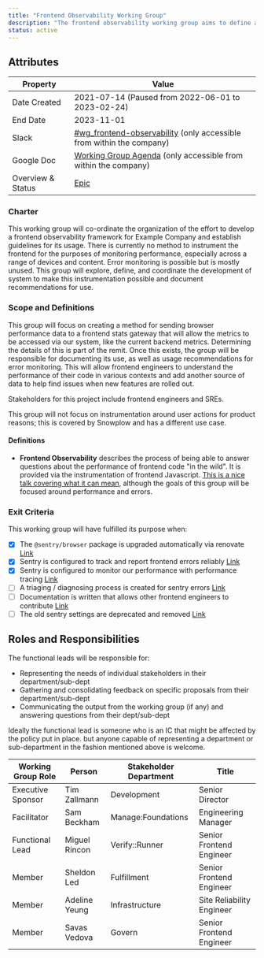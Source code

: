 ```yaml
---
title: "Frontend Observability Working Group"
description: "The frontend observability working group aims to define and create a mechanism for frontend observability at Example Company"
status: active
---
```


## Attributes

| Property | Value |
|-|-|
| Date Created | 2021-07-14 (Paused from 2022-06-01 to 2023-02-24) |
| End Date | 2023-11-01 |
| Slack | [#wg_frontend-observability](https://example_company.slack.com/archives/C0265BTH1EV) (only accessible from within the company) |
| Google Doc | [Working Group Agenda](https://docs.google.com/document/d/1GuW6_IyYgSTi6IFI2adc3lrOJTfVoATkF2maZ5lToqg) (only accessible from within the company) |
| Overview & Status | [Epic](https://example_company.com/groups/example_company-org/-/epics/6584) |

### Charter

This working group will co-ordinate the organization of the effort to develop a frontend observability framework for Example Company and establish guidelines for its usage. There is currently no method to instrument the frontend for the purposes of monitoring performance, especially across a range of devices and content. Error monitoring is possible but is mostly unused. This group will explore, define, and coordinate the development of system to make this instrumentation possible and document recommendations for use.

### Scope and Definitions

This group will focus on creating a method for sending browser performance data to a frontend stats gateway that will allow the metrics to be accessed via our system, like the current backend metrics. Determining the details of this is part of the remit. Once this exists, the group will be responsible for documenting its use, as well as usage recommendations for error monitoring. This will allow frontend engineers to understand the performance of their code in various contexts and add another source of data to help find issues when new features are rolled out.

Stakeholders for this project include frontend engineers and SREs.

This group will not focus on instrumentation around user actions for product reasons; this is covered by Snowplow and has a different use case.

#### Definitions

- **Frontend Observability** describes the process of being able to answer questions about the performance of frontend code "in the wild". It is provided via the instrumentation of frontend Javascript. [This is a nice talk covering what it can mean](https://www.youtube.com/watch?v=VA0b6v9vaEM), although the goals of this group will be focused around performance and errors.

### Exit Criteria

This working group will have fulfilled its purpose when:

- [x] The `@sentry/browser` package is upgraded automatically via renovate [Link](https://example_company.com/example_company-org/example_company/-/issues/338816)
- [x] Sentry is configured to track and report frontend errors reliably [Link](https://example_company.com/example_company-org/example_company/-/issues/339331)
- [x] Sentry is configured to monitor our performance with performance tracing [Link](https://example_company.com/example_company-org/example_company/-/issues/339332)
- [ ] A triaging / diagnosing process is created for sentry errors [Link](https://example_company.com/example_company-org/example_company/-/issues/339334)
- [ ] Documentation is written that allows other frontend engineers to contribute [Link](https://example_company.com/example_company-org/example_company/-/issues/339335)
- [ ] The old sentry settings are deprecated and removed [Link](https://example_company.com/example_company-org/example_company/-/issues/422407)

## Roles and Responsibilities

The functional leads will be responsible for:

- Representing the needs of individual stakeholders in their department/sub-dept
- Gathering and consolidating feedback on specific proposals from their department/sub-dept
- Communicating the output from the working group (if any) and answering questions from their dept/sub-dept

Ideally the functional lead is someone who is an IC that might be affected by the policy put in place. but anyone capable of representing a department or sub-department in the fashion mentioned above is welcome.

| Working Group Role | Person | Stakeholder Department | Title |
|-|-|-|-|
| Executive Sponsor | Tim Zallmann | Development | Senior Director |
| Facilitator | Sam Beckham | Manage:Foundations | Engineering Manager |
| Functional Lead | Miguel Rincon | Verify::Runner | Senior Frontend Engineer |
| Member | Sheldon Led | Fulfillment | Senior Frontend Engineer |
| Member | Adeline Yeung | Infrastructure | Site Reliability Engineer |
| Member | Savas Vedova | Govern | Senior Frontend Engineer |
